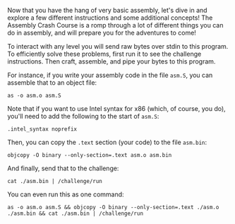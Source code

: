 Now that you have the hang of very basic assembly, let's dive in and explore a few different instructions and some additional concepts!
The Assembly Crash Course is a romp through a lot of different things you can do in assembly, and will prepare you for the adventures to come!

To interact with any level you will send raw bytes over stdin to this program.
To efficiently solve these problems, first run it to see the challenge instructions.
Then craft, assemble, and pipe your bytes to this program.

For instance, if you write your assembly code in the file `asm.S`, you can assemble that to an object file:
```plaintext
as -o asm.o asm.S
```

Note that if you want to use Intel syntax for x86 (which, of course, you do), you'll need to add the following to the start of `asm.S`:
```plaintext
.intel_syntax noprefix
```

Then, you can copy the `.text` section (your code) to the file `asm.bin`:
```plaintext
objcopy -O binary --only-section=.text asm.o asm.bin
```

And finally, send that to the challenge:
```plaintext
cat ./asm.bin | /challenge/run
```

You can even run this as one command:
```plaintext
as -o asm.o asm.S && objcopy -O binary --only-section=.text ./asm.o ./asm.bin && cat ./asm.bin | /challenge/run
```

